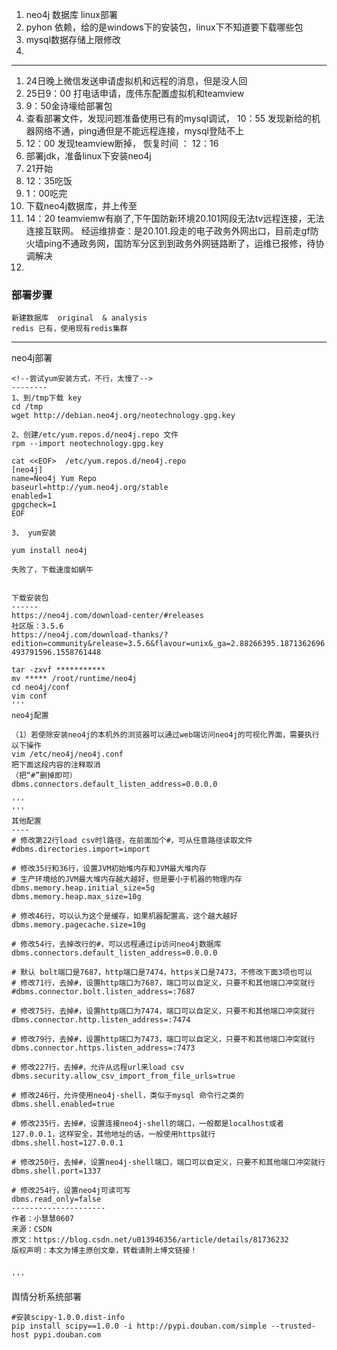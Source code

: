 1. neo4j 数据库 linux部署
2. pyhon 依赖，给的是windows下的安装包，linux下不知道要下载哪些包
3. mysql数据存储上限修改
4. 








----


1. 24日晚上微信发送申请虚拟机和远程的消息，但是没人回   
2. 25日9：00 打电话申请，庞伟东配置虚拟机和teamview
3. 9：50金诗壕给部署包
4. 查看部署文件，发现问题准备使用已有的mysql调试，
10：55 发现新给的机器网络不通，ping通但是不能远程连接，mysql登陆不上
5. 12：00 发现teamview断掉， 恢复时间 ：  12：16
6. 部署jdk，准备linux下安装neo4j
7. 21开始  
8. 12：35吃饭  
9. 1：00吃完
10. 下载neo4j数据库，并上传至
11. 14：20 teamviemw有崩了,下午国防新环境20.101网段无法tv远程连接，无法连接互联网。    经运维排查：是20.101.段走的电子政务外网出口，目前走gf防火墙ping不通政务网，国防军分区到到政务外网链路断了，运维已报修，待协调解决
12. 


### 部署步骤

    新建数据库  original  & analysis
    redis 已有，使用现有redis集群
    
-----
neo4j部署

    <!--尝试yum安装方式，不行，太慢了-->
    --------
    1、到/tmp下载 key
    cd /tmp
    wget http://debian.neo4j.org/neotechnology.gpg.key

    2、创建/etc/yum.repos.d/neo4j.repo 文件
    rpm --import neotechnology.gpg.key

    cat <<EOF>  /etc/yum.repos.d/neo4j.repo
    [neo4j]
    name=Neo4j Yum Repo
    baseurl=http://yum.neo4j.org/stable
    enabled=1
    gpgcheck=1
    EOF
    
    3、 yum安装
    
    yum install neo4j
    
    失败了，下载速度如蜗牛
    
    
    下载安装包
    ------
    https://neo4j.com/download-center/#releases
    社区版：3.5.6
    https://neo4j.com/download-thanks/?edition=community&release=3.5.6&flavour=unix&_ga=2.88266395.1871362696.1558761448-493791596.1558761448
    
    tar -zxvf ***********
    mv ***** /root/runtime/neo4j
    cd neo4j/conf
    vim conf
    '''
    neo4j配置
    
    （1）若使除安装neo4j的本机外的浏览器可以通过web端访问neo4j的可视化界面，需要执行以下操作    
    vim /etc/neo4j/neo4j.conf
    把下面这段内容的注释取消
    （把“#”删掉即可）
    dbms.connectors.default_listen_address=0.0.0.0
    
    '''
    '''
    其他配置
    ----
    # 修改第22行load csv时l路径，在前面加个#，可从任意路径读取文件
    #dbms.directories.import=import
    
    # 修改35行和36行，设置JVM初始堆内存和JVM最大堆内存
    # 生产环境给的JVM最大堆内存越大越好，但是要小于机器的物理内存
    dbms.memory.heap.initial_size=5g
    dbms.memory.heap.max_size=10g
    
    # 修改46行，可以认为这个是缓存，如果机器配置高，这个越大越好
    dbms.memory.pagecache.size=10g
    
    # 修改54行，去掉改行的#，可以远程通过ip访问neo4j数据库
    dbms.connectors.default_listen_address=0.0.0.0
    
    # 默认 bolt端口是7687，http端口是7474，https关口是7473，不修改下面3项也可以
    # 修改71行，去掉#，设置http端口为7687，端口可以自定义，只要不和其他端口冲突就行
    #dbms.connector.bolt.listen_address=:7687
    
    # 修改75行，去掉#，设置http端口为7474，端口可以自定义，只要不和其他端口冲突就行
    dbms.connector.http.listen_address=:7474
    
    # 修改79行，去掉#，设置http端口为7473，端口可以自定义，只要不和其他端口冲突就行
    dbms.connector.https.listen_address=:7473
    
    # 修改227行，去掉#，允许从远程url来load csv
    dbms.security.allow_csv_import_from_file_urls=true
    
    # 修改246行，允许使用neo4j-shell，类似于mysql 命令行之类的
    dbms.shell.enabled=true
    
    # 修改235行，去掉#，设置连接neo4j-shell的端口，一般都是localhost或者127.0.0.1，这样安全，其他地址的话，一般使用https就行
    dbms.shell.host=127.0.0.1
    
    # 修改250行，去掉#，设置neo4j-shell端口，端口可以自定义，只要不和其他端口冲突就行
    dbms.shell.port=1337
    
    # 修改254行，设置neo4j可读可写
    dbms.read_only=false
    --------------------- 
    作者：小慧慧0607 
    来源：CSDN 
    原文：https://blog.csdn.net/u013946356/article/details/81736232 
    版权声明：本文为博主原创文章，转载请附上博文链接！
    
    
    '''

舆情分析系统部署



    #安装scipy-1.0.0.dist-info
    pip install scipy==1.0.0 -i http://pypi.douban.com/simple --trusted-host pypi.douban.com
    
